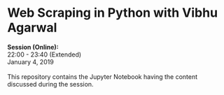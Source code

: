 # Web Scraping in Python with Vibhu Agarwal

**Session (Online):**  
22:00 - 23:40 (Extended)  
January 4, 2019  
<br>This repository contains the Jupyter Notebook having the content discussed during the session.
